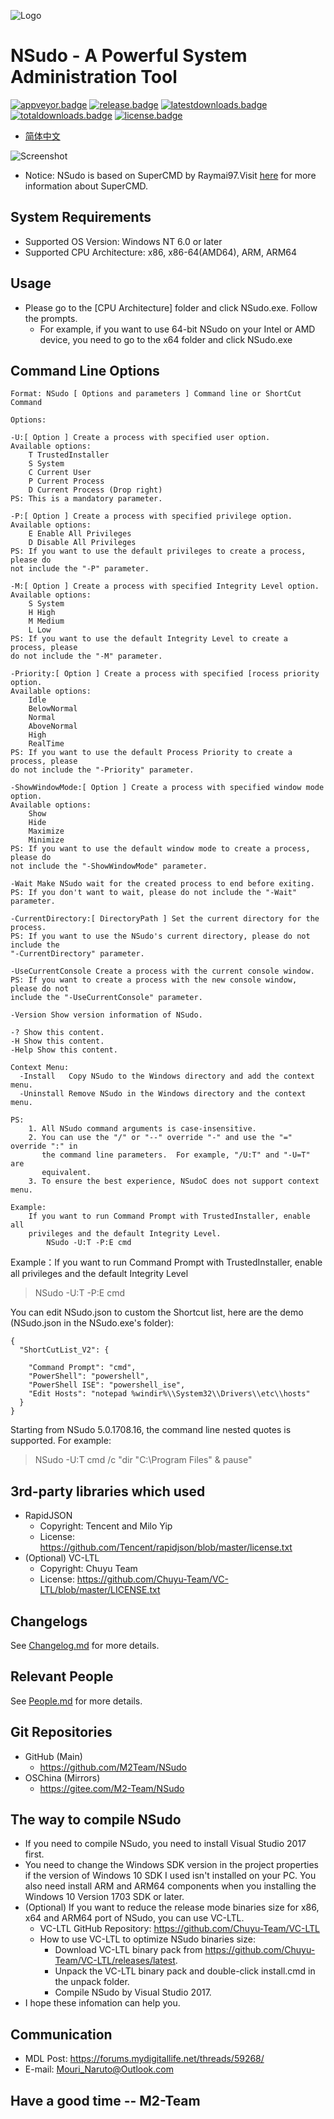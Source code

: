 ﻿![Logo](Logo.png)
# NSudo - A Powerful System Administration Tool

[![appveyor.badge]][appveyor.link] 
[![release.badge]][release.link]
[![latestdownloads.badge]][latestdownloads.link]
[![totaldownloads.badge]][totaldownloads.link]
[![license.badge]][license.link]

- [简体中文](自述.md)

![Screenshot](Screenshot.png)

- Notice: NSudo is based on SuperCMD by Raymai97.Visit 
  [here](http://bbs.pcbeta.com/viewthread-1508863-1-1.html "here") for more 
  information about SuperCMD.

## System Requirements
- Supported OS Version: Windows NT 6.0 or later
- Supported CPU Architecture: x86, x86-64(AMD64), ARM, ARM64

## Usage
- Please go to the [CPU Architecture] folder and click NSudo.exe. Follow the 
  prompts.
  - For example, if you want to use 64-bit NSudo on your Intel or AMD device,
    you need to go to the x64 folder and click NSudo.exe

## Command Line Options
```
Format: NSudo [ Options and parameters ] Command line or ShortCut Command

Options:

-U:[ Option ] Create a process with specified user option.
Available options:
    T TrustedInstaller
    S System
    C Current User
    P Current Process
    D Current Process (Drop right)
PS: This is a mandatory parameter.

-P:[ Option ] Create a process with specified privilege option. 
Available options:
    E Enable All Privileges
    D Disable All Privileges
PS: If you want to use the default privileges to create a process, please do 
not include the "-P" parameter.

-M:[ Option ] Create a process with specified Integrity Level option.
Available options:
    S System
    H High
    M Medium
    L Low
PS: If you want to use the default Integrity Level to create a process, please 
do not include the "-M" parameter.

-Priority:[ Option ] Create a process with specified [rocess priority option.
Available options:
    Idle
    BelowNormal
    Normal
    AboveNormal
    High
    RealTime
PS: If you want to use the default Process Priority to create a process, please
do not include the "-Priority" parameter.

-ShowWindowMode:[ Option ] Create a process with specified window mode option.
Available options:
    Show
    Hide
    Maximize
    Minimize
PS: If you want to use the default window mode to create a process, please do 
not include the "-ShowWindowMode" parameter.

-Wait Make NSudo wait for the created process to end before exiting.
PS: If you don't want to wait, please do not include the "-Wait" parameter.

-CurrentDirectory:[ DirectoryPath ] Set the current directory for the process.
PS: If you want to use the NSudo's current directory, please do not include the
"-CurrentDirectory" parameter.

-UseCurrentConsole Create a process with the current console window.
PS: If you want to create a process with the new console window, please do not 
include the "-UseCurrentConsole" parameter.

-Version Show version information of NSudo.

-? Show this content.
-H Show this content.
-Help Show this content.

Context Menu:
  -Install   Copy NSudo to the Windows directory and add the context menu.
  -Uninstall Remove NSudo in the Windows directory and the context menu. 

PS:
    1. All NSudo command arguments is case-insensitive.
    2. You can use the "/" or "--" override "-" and use the "=" override ":" in
       the command line parameters.  For example, "/U:T" and "-U=T" are 
       equivalent.
    3. To ensure the best experience, NSudoC does not support context menu.

Example:
    If you want to run Command Prompt with TrustedInstaller, enable all 
    privileges and the default Integrity Level.
        NSudo -U:T -P:E cmd
```
Example：If you want to run Command Prompt with TrustedInstaller, enable all 
privileges and the default Integrity Level
> NSudo -U:T -P:E cmd

You can edit NSudo.json to custom the Shortcut list, here are the demo 
(NSudo.json in the NSudo.exe's folder):
```
{
  "ShortCutList_V2": {

    "Command Prompt": "cmd",
    "PowerShell": "powershell",
    "PowerShell ISE": "powershell_ise",
    "Edit Hosts": "notepad %windir%\\System32\\Drivers\\etc\\hosts"
  }
}
```
Starting from NSudo 5.0.1708.16, the command line nested quotes is supported. 
For example: 
> NSudo -U:T cmd /c "dir "C:\Program Files" & pause"

## 3rd-party libraries which used
- RapidJSON
  - Copyright: Tencent and Milo Yip
  - License: https://github.com/Tencent/rapidjson/blob/master/license.txt
- (Optional) VC-LTL
  - Copyright: Chuyu Team
  - License: https://github.com/Chuyu-Team/VC-LTL/blob/master/LICENSE.txt

## Changelogs
See [Changelog.md](Changelog.md) for more details.

## Relevant People 
See [People.md](People.md) for more details.

## Git Repositories
- GitHub (Main)
  - https://github.com/M2Team/NSudo
- OSChina (Mirrors)
  - https://gitee.com/M2-Team/NSudo

## The way to compile NSudo
- If you need to compile NSudo, you need to install Visual Studio 2017 first.
- You need to change the Windows SDK version in the project properties if the 
  version of Windows 10 SDK I used isn't installed on your PC. You also need 
  install ARM and ARM64 components when you installing the Windows 10 Version 
  1703 SDK or later.
- (Optional) If you want to reduce the release mode binaries size for x86, x64
  and ARM64 port of NSudo, you can use VC-LTL.
  - VC-LTL GitHub Repository: https://github.com/Chuyu-Team/VC-LTL
  - How to use VC-LTL to optimize NSudo binaries size:
    - Download VC-LTL binary pack from 
	  https://github.com/Chuyu-Team/VC-LTL/releases/latest.
    - Unpack the VC-LTL binary pack and double-click install.cmd in the unpack
	  folder.
    - Compile NSudo by Visual Studio 2017.
- I hope these infomation can help you.

## Communication
- MDL Post: https://forums.mydigitallife.net/threads/59268/
- E-mail: Mouri_Naruto@Outlook.com

## Have a good time -- M2-Team

[appveyor.badge]: https://ci.appveyor.com/api/projects/status/github/M2Team/NSudo?branch=master&svg=true
[appveyor.link]: https://ci.appveyor.com/project/MouriNaruto/nsudo
[release.badge]: https://img.shields.io/github/release/M2Team/NSudo.svg
[release.link]: https://github.com/M2Team/NSudo/releases/latest
[latestdownloads.badge]: https://img.shields.io/github/downloads/M2Team/NSudo/latest/total.svg
[latestdownloads.link]: https://github.com/M2Team/NSudo/releases/latest
[totaldownloads.badge]: https://img.shields.io/github/downloads/M2Team/NSudo/total.svg
[totaldownloads.link]: https://github.com/M2Team/NSudo/releases
[license.badge]: https://img.shields.io/github/license/M2Team/NSudo.svg
[license.link]: LICENSE
